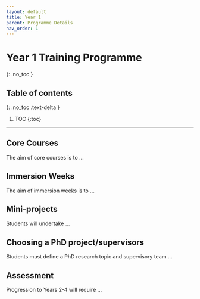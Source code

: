```yaml
---
layout: default
title: Year 1
parent: Programme Details
nav_order: 1
---
```


# Year 1 Training Programme
{: .no_toc }

## Table of contents
{: .no_toc .text-delta }

1. TOC
{:toc}

---

## Core Courses

The aim of core courses is to ...

## Immersion Weeks 

The aim of immersion weeks is to ...

## Mini-projects

Students will undertake ...

## Choosing a PhD project/supervisors

Students must define a PhD research topic and supervisory team ...

## Assessment

Progression to Years 2-4 will require ...
